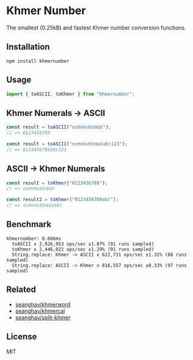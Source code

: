 # Khmer Number

The smallest (0.25kB) and fastest Khmer number conversion functions. 

## Installation

```shell
npm install khmernumber
```

## Usage

```js
import { toASCII, toKhmer } from "khmernumber";
```

## Khmer Numerals -> ASCII

```js
const result = toASCII("០១២៣៤៥៦៧៨៩");
// => 0123456789

const result = toASCII("០១២៣៤៥៦៧៨៩abc123");
// => 0123456789abc123
```

## ASCII -> Khmer Numerals

```js
const result = toKhmer("0123456789");
// => ០១២៣៤៥៦៧៨៩

const result2 = toKhmer("0123456789abc");
// => ០១២៣៤៥៦៧៨៩abc
```


## Benchmark

```
khmernumber: 0.686ms
  toASCII x 2,926,953 ops/sec ±1.87% (91 runs sampled)
  toKhmer x 2,446,022 ops/sec ±1.29% (91 runs sampled)
  String.replace: Khmer -> ASCII x 622,731 ops/sec ±1.32% (88 runs sampled)
  String.replace: ASCII -> Khmer x 816,557 ops/sec ±0.33% (97 runs sampled)
```

## Related

- [seanghay/khmerword](https://github.com/seanghay/khmerword)
- [seanghay/khmercal](https://github.com/seanghay/khmercal)
- [seanghay/split-khmer](https://github.com/seanghay/split-khmer)

## License

MIT
